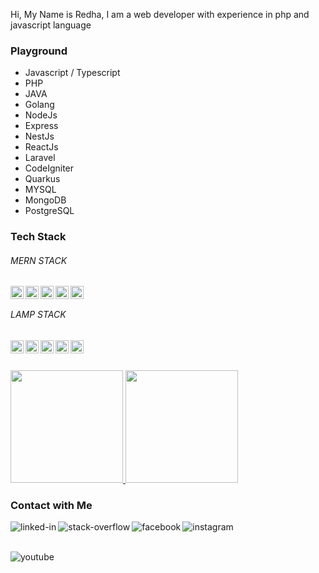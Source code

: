 

<!--
**tataredhaalfath/tataredhaalfath** is a ✨ _special_ ✨ repository because its `README.md` (this file) appears on your GitHub profile.

Here are some ideas to get you started:

- 🔭 I’m currently working on ...
- 🌱 I’m currently learning ...
- 👯 I’m looking to collaborate on ...
- 🤔 I’m looking for help with ...
- 💬 Ask me about ...
- 📫 How to reach me: ...
- 😄 Pronouns: ...
- ⚡ Fun fact: ...
-->

Hi, My Name is Redha, I am a web developer with experience in php and javascript language


### Playground
- Javascript / Typescript
- PHP
- JAVA
- Golang
- NodeJs
- Express
- NestJs
- ReactJs
- Laravel
- CodeIgniter
- Quarkus
- MYSQL
- MongoDB
- PostgreSQL

### Tech Stack

###### MERN STACK
 <a href="https://www.mongodb.com//"><img align="left" alt="MongoDB" title="MongoDB" width="21px" src="https://img.icons8.com/color/2x/mongodb.png" /></a>
 <a href="https://expressjs.com//"><img align="left" alt="ExpressJs" title="Express JS (Nodejs Framework)" width="21px" src="https://buildwithangga.com/storage/assets/images/tools/logo_expressjs.png" /></a>
 <a href="https://reactjs.org/"><img align="left" alt="React" title="React" width="21px" src="https://cdn.worldvectorlogo.com/logos/react-2.svg" /></a>
 <a href="https://nodejs.org/"><img align="left" alt="NodeJS" title="NodeJS" width="21px" src="https://seeklogo.com/images/N/nodejs-logo-FBE122E377-seeklogo.com.png" /></a>
   <a href="#"><img align="left" alt="JavaScript" title="JavaScript" width="21px" src="https://upload.wikimedia.org/wikipedia/commons/9/99/Unofficial_JavaScript_logo_2.svg" /></a>
 <br>
###### LAMP STACK
  <a href="#"><img align="left" alt="Linux" title="System Operation" width="21px" src="https://img.icons8.com/color/2x/linux.png" /></a>
  <a href="#"><img align="left" alt="XAMPP" title="web server" width="21px" src="https://seeklogo.com/images/X/xampp-logo-1C1A9E3689-seeklogo.com.png" /></a>
  <a href="https://www.mysql.com/"><img align="left" alt="Mysql" title="Mysql Database" width="21px" src="https://img.icons8.com/color/2x/mysql-logo.png" /></a>
  <a href="#"><img align="left" alt="PHP" title="PHP" width="21px" src="https://img.icons8.com/officel/2x/php-logo.png" /></a>
  <a href="https://laravel.com/"><img align="left" alt="Laravel" title="Laravel (PHP Framework)" width="21px" src="https://laravel.com/img/logomark.min.svg"     /></a>
  
  
  
  <br>
  <br>
  


<p align="left">
<a href="https://github.com/tataredhaalfath">
  <img height="180em" src="https://github-readme-stats-eight-theta.vercel.app/api?username=tataredhaalfath&show_icons=true&theme=algolia&include_all_commits=true&count_private=true"/>
  <img height="180em" src="https://github-readme-stats-eight-theta.vercel.app/api/top-langs/?username=tataredhaalfath&layout=compact&langs_count=8&theme=algolia"/>

</a>
</p>


### Contact with Me

[<img align="left" alt="linked-in" src="https://img.shields.io/badge/linkedin-%230077B5.svg?&style=for-the-badge&logo=linkedin&logoColor=white" />](https://www.linkedin.com/in/tata-redha-al-fath-34034920a/)

[<img align="left" alt="stack-overflow" src="https://img.shields.io/badge/stack%20overflow-FE7A16?logo=stack-overflow&logoColor=white&style=for-the-badge" />](https://stackoverflow.com/users/17189697/redha)

[<img align="left" alt="facebook" src="https://img.shields.io/badge/facebook-%231877F2.svg?&style=for-the-badge&logo=facebook&logoColor=white" />](https://web.facebook.com/tata.redha.al.fath/)

[<img align="left" alt="instagram" src="https://img.shields.io/badge/Instagram-%23E4405F.svg?&style=for-the-badge&logo=instagram&logoColor=white" />](https://www.instagram.com/redha.af/)

<br>
<br>

[<img align="left" alt="youtube" src="https://img.shields.io/badge/youtube-%23FF0001.svg?&style=for-the-badge&logo=youtube&logoColor=white" />](https://www.youtube.com/channel/UCRKZGPS0d-JA50AeCVaekzQ)

